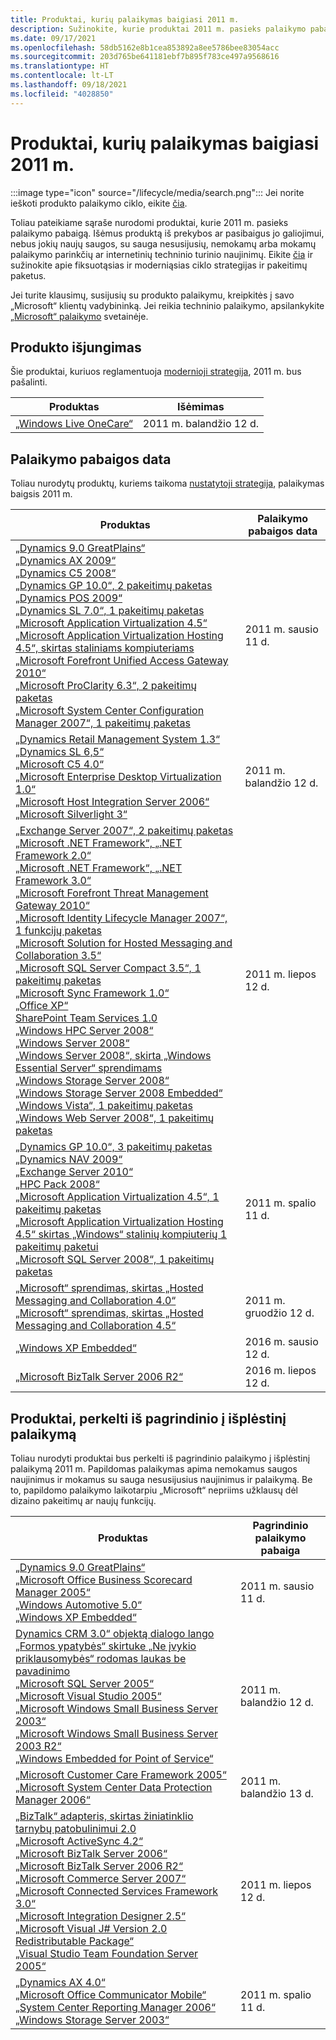 ```yaml
---
title: Produktai, kurių palaikymas baigiasi 2011 m.
description: Sužinokite, kurie produktai 2011 m. pasieks palaikymo pabaigą arba pereis nuo pagrindinio palaikymo į išplėstinį palaikymą.
ms.date: 09/17/2021
ms.openlocfilehash: 58db5162e8b1cea853892a8ee5786bee83054acc
ms.sourcegitcommit: 203d765be641181ebf7b895f783ce497a9568616
ms.translationtype: HT
ms.contentlocale: lt-LT
ms.lasthandoff: 09/18/2021
ms.locfileid: "4028850"
---
```

# <a name="products-ending-support-in-2011"></a>Produktai, kurių palaikymas baigiasi 2011 m.

:::image type="icon" source="/lifecycle/media/search.png":::
Jei norite ieškoti produkto palaikymo ciklo, eikite [čia](/lifecycle/products/).

Toliau pateikiame sąraše nurodomi produktai, kurie 2011 m. pasieks palaikymo pabaigą. Išėmus produktą iš prekybos ar pasibaigus jo galiojimui, nebus jokių naujų saugos, su sauga nesusijusių, nemokamų arba mokamų palaikymo parinkčių ar internetinių techninio turinio naujinimų. Eikite [čia](/lifecycle/overview/product-end-of-support-overview) ir sužinokite apie fiksuotąsias ir moderniąsias ciklo strategijas ir pakeitimų paketus.

Jei turite klausimų, susijusių su produkto palaikymu, kreipkitės į savo „Microsoft“ klientų vadybininką. Jei reikia techninio palaikymo, apsilankykite [„Microsoft“ palaikymo](https://support.microsoft.com/contactus/?ws=support) svetainėje.

## <a name="product-retirements"></a>Produkto išjungimas

Šie produktai, kuriuos reglamentuoja [modernioji strategija](/lifecycle/policies/modern), 2011 m. bus pašalinti.

| Produktas | Išėmimas |
| --- | --- |
| [„Windows Live OneCare“](/lifecycle/products/windows-live-onecare?branch=live)<br> | 2011 m. balandžio 12 d. |




## <a name="products-reaching-end-of-support"></a>Palaikymo pabaigos data

Toliau nurodytų produktų, kuriems taikoma [nustatytoji strategija](/lifecycle/policies/fixed), palaikymas baigsis 2011 m.

| Produktas | Palaikymo pabaigos data |
| --- | --- |
| [„Dynamics 9.0 GreatPlains“](/lifecycle/products/dynamics-90-greatplains?branch=live)<br>[„Dynamics AX 2009“](/lifecycle/products/dynamics-ax-2009?branch=live)<br>[„Dynamics C5 2008“](/lifecycle/products/dynamics-c5-2008?branch=live)<br>[„Dynamics GP 10.0“, 2 pakeitimų paketas](/lifecycle/products/dynamics-gp-100?branch=live)<br>[„Dynamics POS 2009“](/lifecycle/products/dynamics-pos-2009?branch=live)<br>[„Dynamics SL 7.0“, 1 pakeitimų paketas](/lifecycle/products/dynamics-sl-70?branch=live)<br>[„Microsoft Application Virtualization 4.5“](/lifecycle/products/microsoft-application-virtualization-45?branch=live)<br>[„Microsoft Application Virtualization Hosting 4.5“, skirtas staliniams kompiuteriams](/lifecycle/products/microsoft-application-virtualization-hosting-45?branch=live)<br>[„Microsoft Forefront Unified Access Gateway 2010“](/lifecycle/products/microsoft-forefront-unified-access-gateway-2010?branch=live)<br>[„Microsoft ProClarity 6.3“, 2 pakeitimų paketas](/lifecycle/products/microsoft-proclarity-63?branch=live)<br>[„Microsoft System Center Configuration Manager 2007“, 1 pakeitimų paketas](/lifecycle/products/microsoft-system-center-configuration-manager-2007?branch=live)<br> | 2011 m. sausio 11 d. |
| [„Dynamics Retail Management System 1.3“](/lifecycle/products/dynamics-retail-management-system-headquarters-13?branch=live)<br>[„Dynamics SL 6,5“](/lifecycle/products/dynamics-sl-65?branch=live)<br>[„Microsoft C5 4.0“](/lifecycle/products/microsoft-c5-40?branch=live)<br>[„Microsoft Enterprise Desktop Virtualization 1.0“](/lifecycle/products/microsoft-enterprise-desktop-virtualization-10?branch=live)<br>[„Microsoft Host Integration Server 2006“](/lifecycle/products/microsoft-host-integration-server-2006?branch=live)<br>[„Microsoft Silverlight 3“](/lifecycle/products/microsoft-silverlight-3?branch=live)<br> | 2011 m. balandžio 12 d. |
| [„Exchange Server 2007“, 2 pakeitimų paketas](/lifecycle/products/exchange-server-2007?branch=live)<br>[„Microsoft .NET Framework“, „.NET Framework 2.0“](/lifecycle/products/microsoft-net-framework?branch=live)<br>[„Microsoft .NET Framework“, „.NET Framework 3.0“](/lifecycle/products/microsoft-net-framework?branch=live)<br>[„Microsoft Forefront Threat Management Gateway 2010“](/lifecycle/products/microsoft-forefront-threat-management-gateway-2010?branch=live)<br>[„Microsoft Identity Lifecycle Manager 2007“, 1 funkcijų paketas](/lifecycle/products/microsoft-identity-lifecycle-manager-2007?branch=live)<br>[„Microsoft Solution for Hosted Messaging and Collaboration 3.5“](/lifecycle/products/microsoft-solution-for-hosted-messaging-and-collaboration-35?branch=live)<br>[„Microsoft SQL Server Compact 3.5“, 1 pakeitimų paketas](/lifecycle/products/microsoft-sql-server-compact-35?branch=live)<br>[„Microsoft Sync Framework 1.0“](/lifecycle/products/microsoft-sync-framework-10?branch=live)<br>[„Office XP“](/lifecycle/products/office-xp?branch=live)<br>[SharePoint Team Services 1.0](/lifecycle/products/sharepoint-team-services-10?branch=live)<br>[„Windows HPC Server 2008“](/lifecycle/products/windows-hpc-server-2008?branch=live)<br>[„Windows Server 2008“](/lifecycle/products/windows-server-2008?branch=live)<br>[„Windows Server 2008“, skirta „Windows Essential Server“ sprendimams](/lifecycle/products/windows-server-2008-for-windows-essential-server-solutions?branch=live)<br>[„Windows Storage Server 2008“](/lifecycle/products/windows-storage-server-2008?branch=live)<br>[„Windows Storage Server 2008 Embedded“](/lifecycle/products/windows-storage-server-2008-embedded?branch=live)<br>[„Windows Vista“, 1 pakeitimų paketas](/lifecycle/products/windows-vista?branch=live)<br>[„Windows Web Server 2008“, 1 pakeitimų paketas](/lifecycle/products/windows-web-server-2008?branch=live)<br> | 2011 m. liepos 12 d. |
| [„Dynamics GP 10.0“, 3 pakeitimų paketas](/lifecycle/products/dynamics-gp-100?branch=live)<br>[„Dynamics NAV 2009“](/lifecycle/products/dynamics-nav-2009?branch=live)<br>[„Exchange Server 2010“](/lifecycle/products/exchange-server-2010?branch=live)<br>[„HPC Pack 2008“](/lifecycle/products/hpc-pack-2008?branch=live)<br>[„Microsoft Application Virtualization 4.5“, 1 pakeitimų paketas](/lifecycle/products/microsoft-application-virtualization-45?branch=live)<br>[„Microsoft Application Virtualization Hosting 4.5“ skirtas „Windows“ stalinių kompiuterių 1 pakeitimų paketui](/lifecycle/products/microsoft-application-virtualization-hosting-45?branch=live)<br>[„Microsoft SQL Server 2008“, 1 pakeitimų paketas](/lifecycle/products/microsoft-sql-server-2008?branch=live)<br> | 2011 m. spalio 11 d. |
| [„Microsoft“ sprendimas, skirtas „Hosted Messaging and Collaboration 4.0“](/lifecycle/products/microsoft-solution-for-hosted-messaging-and-collaboration-40?branch=live)<br>[„Microsoft“ sprendimas, skirtas „Hosted Messaging and Collaboration 4.5“](/lifecycle/products/microsoft-solution-for-hosted-messaging-and-collaboration-45?branch=live)<br> | 2011 m. gruodžio 12 d. |
| [„Windows XP Embedded“](/lifecycle/products/windows-xp-embedded?branch=live)<br> | 2016 m. sausio 12 d. |
| [„Microsoft BizTalk Server 2006 R2“](/lifecycle/products/microsoft-biztalk-server-2006-r2?branch=live)<br> | 2016 m. liepos 12 d. |


## <a name="products-moving-to-extended-support"></a>Produktai, perkelti iš pagrindinio į išplėstinį palaikymą

Toliau nurodyti produktai bus perkelti iš pagrindinio palaikymo į išplėstinį palaikymą 2011 m. Papildomas palaikymas apima nemokamus saugos naujinimus ir mokamus su sauga nesusijusius naujinimus ir palaikymą. Be to, papildomo palaikymo laikotarpiu „Microsoft“ nepriims užklausų dėl dizaino pakeitimų ar naujų funkcijų.

| Produktas | Pagrindinio palaikymo pabaiga |
| --- | --- |
| [„Dynamics 9.0 GreatPlains“](/lifecycle/products/dynamics-90-greatplains?branch=live)<br>[„Microsoft Office Business Scorecard Manager 2005“](/lifecycle/products/microsoft-office-business-scorecard-manager-2005?branch=live)<br>[„Windows Automotive 5.0“](/lifecycle/products/windows-automotive-50?branch=live)<br>[„Windows XP Embedded“](/lifecycle/products/windows-xp-embedded?branch=live)<br> | 2011 m. sausio 11 d. |
| [Dynamics CRM 3.0“ objektą dialogo lango „Formos ypatybės“ skirtuke „Ne įvykio priklausomybės“ rodomas laukas be pavadinimo](/lifecycle/products/dynamics-crm-30?branch=live)<br>[„Microsoft SQL Server 2005“](/lifecycle/products/microsoft-sql-server-2005?branch=live)<br>[„Microsoft Visual Studio 2005“](/lifecycle/products/microsoft-visual-studio-2005?branch=live)<br>[„Microsoft Windows Small Business Server 2003“](/lifecycle/products/microsoft-windows-small-business-server-2003?branch=live)<br>[„Microsoft Windows Small Business Server 2003 R2“](/lifecycle/products/microsoft-windows-small-business-server-2003-r2-?branch=live)<br>[„Windows Embedded for Point of Service“](/lifecycle/products/windows-embedded-for-point-of-service?branch=live)<br> | 2011 m. balandžio 12 d. |
| [„Microsoft Customer Care Framework 2005“](/lifecycle/products/microsoft-customer-care-framework-2005?branch=live)<br>[„Microsoft System Center Data Protection Manager 2006“](/lifecycle/products/microsoft-system-center-data-protection-manager-2006?branch=live)<br> | 2011 m. balandžio 13 d. |
| [„BizTalk“ adapteris, skirtas žiniatinklio tarnybų patobulinimui 2.0](/lifecycle/products/biztalk-adapter-for-web-services-enhancement-20?branch=live)<br>[„Microsoft ActiveSync 4.2“](/lifecycle/products/microsoft-activesync-42?branch=live)<br>[„Microsoft BizTalk Server 2006“](/lifecycle/products/microsoft-biztalk-server-2006?branch=live)<br>[„Microsoft BizTalk Server 2006 R2“](/lifecycle/products/microsoft-biztalk-server-2006-r2?branch=live)<br>[„Microsoft Commerce Server 2007“](/lifecycle/products/microsoft-commerce-server-2007?branch=live)<br>[„Microsoft Connected Services Framework 3.0“](/lifecycle/products/microsoft-connected-services-framework-30?branch=live)<br>[„Microsoft Integration Designer 2.5“](/lifecycle/products/microsoft-integration-designer-25?branch=live)<br>[„Microsoft Visual J# Version 2.0 Redistributable Package“](/lifecycle/products/microsoft-visual-j-version-20-redistributable-package?branch=live)<br>[„Visual Studio Team Foundation Server 2005“](/lifecycle/products/microsoft-visual-studio-2005-team-foundation-server?branch=live)<br> | 2011 m. liepos 12 d. |
| [„Dynamics AX 4.0“](/lifecycle/products/dynamics-ax-40?branch=live)<br>[„Microsoft Office Communicator Mobile“](/lifecycle/products/microsoft-office-communicator-mobile?branch=live)<br>[„System Center Reporting Manager 2006“](/lifecycle/products/system-center-reporting-manager-2006?branch=live)<br>[„Windows Storage Server 2003“](/lifecycle/products/windows-storage-server-2003?branch=live)<br> | 2011 m. spalio 11 d. |
